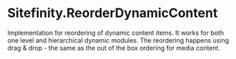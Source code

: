 # Sitefinity.ReorderDynamicContent
Implementation for reordering of dynamic content items. It works for both one level and hierarchical dynamic modules. The reordering happens using drag &amp; drop - the same as the out of the box ordering for media content.
